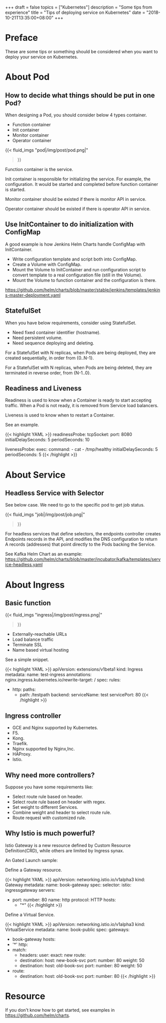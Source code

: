 +++
draft = false
topics = ["Kubernetes"]
description = "Some tips from experience"
title = "Tips of deploying service on Kubernetes"
date = "2018-10-21T13:35:00+08:00"
+++

# Preface

These are some tips or something should be considered when you want to deploy your service on Kubernetes.

# About Pod

## How to decide what things should be put in one Pod?

When designing a Pod, you should consider below 4 types container.

- Function container
- Init container
- Monitor container
- Operator container

{{< fluid_imgs
  "pod|/img/post/pod.png|"
>}}

Function container is the service.

Init container is responsible for initializing the service. For example, the configuration. It would be started and completed before function container is started.

Monitor container should be existed if there is monitor API in service.

Operator container should be existed if there is operator API in service.

## Use InitContainer to do initialization with ConfigMap

A good example is how Jenkins Helm Charts handle ConfigMap with InitContainer.

- Write configuration template and script both into ConfigMap.
- Create a Volume with ConfigMap.
- Mount the Volume to InitContainer and run configuration script to convert template to a real configuration file (still in the Volume).
- Mount the Volume to function container and the configuration is there.

https://github.com/helm/charts/blob/master/stable/jenkins/templates/jenkins-master-deployment.yaml

## StatefulSet

When you have below requirements, consider using StatefulSet.

- Need fixed container identifier (hostname).
- Need persistent volume.
- Need sequence deploying and deleting.

For a StatefulSet with N replicas, when Pods are being deployed, they are created sequentially, in order from {0..N-1}.

For a StatefulSet with N replicas, when Pods are being deleted, they are terminated in reverse order, from {N-1..0}.

## Readiness and Liveness

Readiness is used to know when a Container is ready to start accepting traffic. When a Pod is not ready, it is removed from Service load balancers.

Liveness is used to know when to restart a Container.

See an example.

{{< highlight YAML >}}
readinessProbe:
  tcpSocket:
    port: 8080
  initialDelaySeconds: 5
  periodSeconds: 10

livenessProbe:
  exec:
    command:
    - cat
    - /tmp/healthy
  initialDelaySeconds: 5
  periodSeconds: 5
{{< /highlight >}}

# About Service

## Headless Service with Selector

See below case. We need to go to the specific pod to get job status.

{{< fluid_imgs
  "job|/img/post/job.png|"
>}}

For headless services that define selectors, the endpoints controller creates Endpoints records in the API, and modifies the DNS configuration to return A records (addresses) that point directly to the Pods backing the Service.

See Kafka Helm Chart as an example:
https://github.com/helm/charts/blob/master/incubator/kafka/templates/service-headless.yaml

# About Ingress

## Basic function

{{< fluid_imgs
  "ingress|/img/post/ingress.png|"
>}}

- Externally-reachable URLs
- Load balance traffic
- Terminate SSL
- Name based virtual hosting

See a simple snippet.

{{< highlight YAML >}}
apiVersion: extensions/v1beta1
kind: Ingress
metadata:
  name: test-ingress
  annotations:
    nginx.ingress.kubernetes.io/rewrite-target: /
spec:
  rules:
  - http:
      paths:
      - path: /testpath
        backend:
          serviceName: test
          servicePort: 80
{{< /highlight >}}

## Ingress controller

- GCE and Nginx supported by Kubernetes.
- F5.
- Kong.
- Traefik.
- Nginx supported by Nginx,Inc.
- HAProxy.
- Istio.

## Why need more controllers?

Suppose you have some requirements like:

- Select route rule based on header.
- Select route rule based on header with regex.
- Set weight to different Services.
- Combine weight and header to select route rule.
- Route request with customized rule.

## Why Istio is much powerful?

Istio Gateway is a new resource defined by Custom Resource Definition(CRD), while others are limited by Ingress synax.

An Gated Launch sample:

Define a Gateway resource.

{{< highlight YAML >}}
apiVersion: networking.istio.io/v1alpha3
kind: Gateway
metadata:
  name: book-gateway
spec:
  selector:
    istio: ingressgateway
  servers:
  - port:
      number: 80
      name: http
      protocol: HTTP
    hosts:
    - "*"
{{< /highlight >}}

Define a Virtual Service.

{{< highlight YAML >}}
apiVersion: networking.istio.io/v1alpha3
kind: VirtualService
metadata:
  name: book-public
spec:
  gateways:
  - book-gateway
  hosts:
  - '*'
  http:
  - match:
    - headers:
        user:
          exact: new
    route:
    - destination:
        host: new-book-svc
        port:
          number: 80
      weight: 50
    - destination:
        host: old-book-svc
        port:
          number: 80
      weight: 50
  - route:
    - destination:
        host: old-book-svc
        port:
          number: 80
{{< /highlight >}}

# Resource

If you don't know how to get started, see examples in https://github.com/helm/charts.
